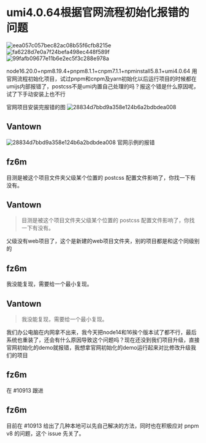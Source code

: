 # umi4.0.64根据官网流程初始化报错的问题

![eea057c057bec82ac08b55f6cfb8215e](https://user-images.githubusercontent.com/29136022/229850041-fa3306e7-d9c4-496c-9aaa-3347a446f509.png)
![fa6228d7e0a7f24befa498ec448f589f](https://user-images.githubusercontent.com/29136022/229850100-a02c40fc-99f3-4abc-9b8d-c004290e5317.jpg)
![99fafb09677e11b6e2ec5f3c288e978a](https://user-images.githubusercontent.com/29136022/229850200-67c75209-f3b3-4d6b-9873-2fabbc9565bd.jpg)

node16.20.0+npm8.19.4+pnpm8.1.1+cnpm7.1.1+npminstall5.8.1+umi4.0.64
用官网流程初始化项目，试过pnpm和cnpm及yarn初始化以后运行项目的时候都在umijs内部报错了，postcss不是umi内置自己处理的吗？报这个错是什么原因呢，试了下手动安装上也不行

官网项目安装完报错的图
![28834d7bbd9a358e124b6a2bdbdea008](https://user-images.githubusercontent.com/29136022/229852975-c4df950f-2443-4e6c-aed3-212bea73cee7.jpg)

## Vantown

![28834d7bbd9a358e124b6a2bdbdea008](https://user-images.githubusercontent.com/29136022/229852645-6ba4a21e-1a69-4d69-aef7-3ba40c3812d1.jpg)
官网示例的报错

## fz6m

目测是被这个项目文件夹父级某个位置的 postcss 配置文件影响了，你找一下有没有。

## Vantown

> 目测是被这个项目文件夹父级某个位置的 postcss 配置文件影响了，你找一下有没有。

父级没有web项目了，这个是新建的web项目文件夹，别的项目都是和这个同级别的

## fz6m

我没能复现，需要给一个最小复现。

## Vantown

> 我没能复现，需要给一个最小复现。

我们办公电脑在内网拿不出来，我今天把node14和16挨个版本试了都不行，最后系统也重装了，还会有什么原因导致这个问题吗？现在还没到我们项目升级，直接官网初始化的demo就报错，我想拿官网初始化的demo运行起来对比修改升级我们的项目

## fz6m

在 #10913 跟进

## fz6m

目前在 #10913 给出了几种本地可以先自己解决的方法，同时也在积极应对 pnpm v8 的问题，这个 issue 先关了。
